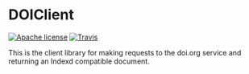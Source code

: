 DOIClient
===
[![Apache license](http://img.shields.io/badge/license-Apache-blue.svg?style=flat)](LICENSE) [![Travis](https://travis-ci.org/uc-cdis/doiclient.svg?branch=master)](https://travis-ci.org/uc-cdis/doiclient)

This is the client library for making requests to the doi.org service
and returning an Indexd compatible document.
